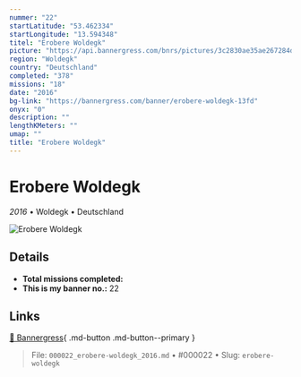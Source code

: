 ```yaml
---
nummer: "22"
startLatitude: "53.462334"
startLongitude: "13.594348"
titel: "Erobere Woldegk"
picture: "https://api.bannergress.com/bnrs/pictures/3c2830ae35ae267284d887f7097ce367"
region: "Woldegk"
country: "Deutschland"
completed: "378"
missions: "18"
date: "2016"
bg-link: "https://bannergress.com/banner/erobere-woldegk-13fd"
onyx: "0"
description: ""
lengthKMeters: ""
umap: ""
title: "Erobere Woldegk"
---
```

# Erobere Woldegk

*2016* • Woldegk • Deutschland

![Erobere Woldegk](https://api.bannergress.com/bnrs/pictures/3c2830ae35ae267284d887f7097ce367)

## Details


- **Total missions completed:** 
- **This is my banner no.:** 22




## Links
[🔗 Bannergress](https://bannergress.com/banner/erobere-woldegk-13fd){ .md-button .md-button--primary }



> File: `000022_erobere-woldegk_2016.md` • #000022 • Slug: `erobere-woldegk`
